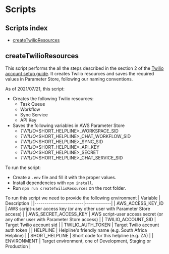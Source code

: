 # Scripts

## Scripts index
- [createTwilioResources](#createTwilioResources)

## createTwilioResources
This script performs the all the steps described in the section 2 of the [Twilio account setup guide](https://benetech.app.box.com/services/box_for_office_online/4881/772893818136/1c0778.fd6b89fbc9665fdf8c58766af90d6d01715dee1c97316ac157d6947c10a6c71d?node_type=file).
It creates Twilio resources and saves the required values in Parameter Store, following our naming conventions.

As of 2021/07/21, this script:
- Creates the following Twilio resources:
  - Task Queue
  - Workflow
  - Sync Service
  - API Key
- Saves the following variables in AWS Parameter Store
  - <ENVIRONMENT>_TWILIO_<SHORT_HELPLINE>_WORKSPACE_SID
  - <ENVIRONMENT>_TWILIO_<SHORT_HELPLINE>_CHAT_WORKFLOW_SID
  - <ENVIRONMENT>_TWILIO_<SHORT_HELPLINE>_SYNC_SID
  - <ENVIRONMENT>_TWILIO_<SHORT_HELPLINE>_API_KEY
  - <ENVIRONMENT>_TWILIO_<SHORT_HELPLINE>_SECRET
  - <ENVIRONMENT>_TWILIO_<SHORT_HELPLINE>_CHAT_SERVICE_SID

To run the script:
- Create a `.env` file and fill it with the proper values.
- Install dependencies with `npm install`.
- Run `npm run createTwilioResources` on the root folder.

To run this script we need to provide the following environment
| Variable               | Description |
|------------------------|-------------|
| AWS_ACCESS_KEY_ID      | AWS script-user access key (or any other user with Parameter Store access) |
| AWS_SECRET_ACCESS_KEY  | AWS script-user access secret (or any other user with Parameter Store access) |
| TWILIO_ACCOUNT_SID     | Target Twilio account sid |
| TWILIO_AUTH_TOKEN      | Target Twilio account auth token |
| HELPLINE               | Helpline's friendly name (e.g. South Africa Helpline) |
| SHORT_HELPLINE         | Short code for this helpline (e.g. ZA) |
| ENVIRONMENT            | Target environment, one of Development, Staging or Production |